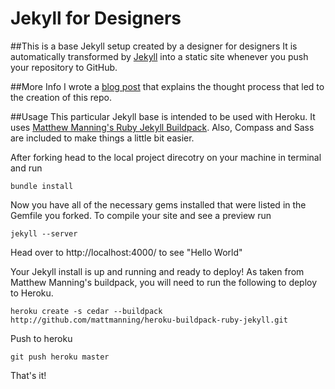 Jekyll for Designers
=======

##This is a base Jekyll setup created by a designer for designers
It is automatically transformed by [Jekyll](http://github.com/mojombo/jekyll) into a static site whenever you push your repository to GitHub.

##More Info
I wrote a [blog post](http://muke.me/2012/08/24/jekyll-for-designers.html) that explains the thought process that led to the creation of this repo.

##Usage
This particular Jekyll base is intended to be used with Heroku. It uses [Matthew Manning's Ruby Jekyll Buildpack](https://github.com/mattmanning/heroku-buildpack-ruby-jekyll). Also, Compass and Sass are included to make things a little bit easier.

After forking head to the local project direcotry on your machine in terminal and run

```bundle install```

Now you have all of the necessary gems installed that were listed in the Gemfile you forked. To compile your site and see a preview run

```jekyll --server```

Head over to http://localhost:4000/ to see "Hello World"

Your Jekyll install is up and running and ready to deploy! As taken from Matthew Manning's buildpack, you will need to run the following to deploy to Heroku.

```heroku create -s cedar --buildpack http://github.com/mattmanning/heroku-buildpack-ruby-jekyll.git```

Push to heroku

```git push heroku master```

That's it!